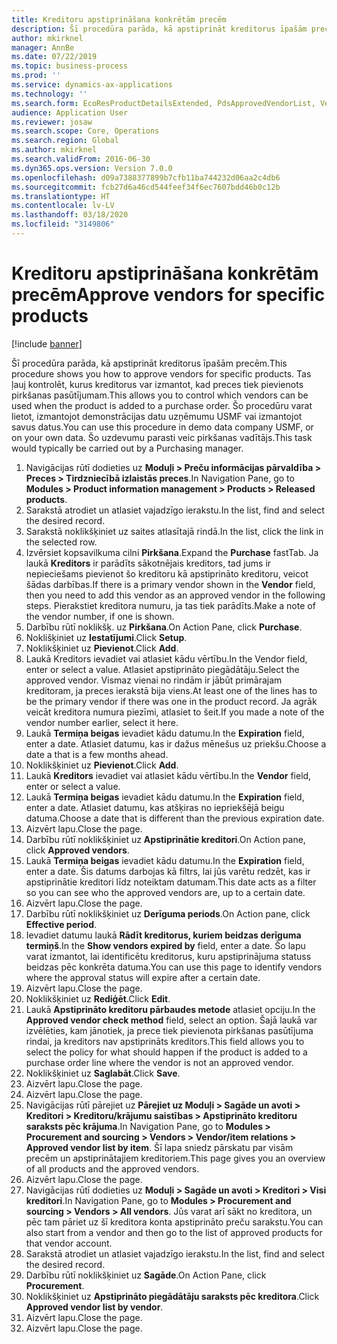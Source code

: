 ```yaml
---
title: Kreditoru apstiprināšana konkrētām precēm
description: Šī procedūra parāda, kā apstiprināt kreditorus īpašām precēm.
author: mkirknel
manager: AnnBe
ms.date: 07/22/2019
ms.topic: business-process
ms.prod: ''
ms.service: dynamics-ax-applications
ms.technology: ''
ms.search.form: EcoResProductDetailsExtended, PdsApprovedVendorList, VendTable
audience: Application User
ms.reviewer: josaw
ms.search.scope: Core, Operations
ms.search.region: Global
ms.author: mkirknel
ms.search.validFrom: 2016-06-30
ms.dyn365.ops.version: Version 7.0.0
ms.openlocfilehash: d09a7388377899b7cfb11ba744232d06aa2c4db6
ms.sourcegitcommit: fcb27d6a46cd544feef34f6ec7607bdd46b0c12b
ms.translationtype: HT
ms.contentlocale: lv-LV
ms.lasthandoff: 03/18/2020
ms.locfileid: "3149806"
---
```

# <a name="approve-vendors-for-specific-products"></a><span data-ttu-id="a3ffa-103">Kreditoru apstiprināšana konkrētām precēm</span><span class="sxs-lookup"><span data-stu-id="a3ffa-103">Approve vendors for specific products</span></span>

[!include [banner](../../includes/banner.md)]

<span data-ttu-id="a3ffa-104">Šī procedūra parāda, kā apstiprināt kreditorus īpašām precēm.</span><span class="sxs-lookup"><span data-stu-id="a3ffa-104">This procedure shows you how to approve vendors for specific products.</span></span> <span data-ttu-id="a3ffa-105">Tas ļauj kontrolēt, kurus kreditorus var izmantot, kad preces tiek pievienots pirkšanas pasūtījumam.</span><span class="sxs-lookup"><span data-stu-id="a3ffa-105">This allows you to control which vendors can be used when the product is added to a purchase order.</span></span> <span data-ttu-id="a3ffa-106">Šo procedūru varat lietot, izmantojot demonstrācijas datu uzņēmumu USMF vai izmantojot savus datus.</span><span class="sxs-lookup"><span data-stu-id="a3ffa-106">You can use this procedure in demo data company USMF, or on your own data.</span></span> <span data-ttu-id="a3ffa-107">Šo uzdevumu parasti veic pirkšanas vadītājs.</span><span class="sxs-lookup"><span data-stu-id="a3ffa-107">This task would typically be carried out by a Purchasing manager.</span></span>

1. <span data-ttu-id="a3ffa-108">Navigācijas rūtī dodieties uz **Moduļi > Preču informācijas pārvaldība > Preces > Tirdzniecībā izlaistās preces**.</span><span class="sxs-lookup"><span data-stu-id="a3ffa-108">In Navigation Pane, go to **Modules > Product information management > Products > Released products**.</span></span>
2. <span data-ttu-id="a3ffa-109">Sarakstā atrodiet un atlasiet vajadzīgo ierakstu.</span><span class="sxs-lookup"><span data-stu-id="a3ffa-109">In the list, find and select the desired record.</span></span>
3. <span data-ttu-id="a3ffa-110">Sarakstā noklikšķiniet uz saites atlasītajā rindā.</span><span class="sxs-lookup"><span data-stu-id="a3ffa-110">In the list, click the link in the selected row.</span></span>
4. <span data-ttu-id="a3ffa-111">Izvērsiet kopsavilkuma cilni **Pirkšana**.</span><span class="sxs-lookup"><span data-stu-id="a3ffa-111">Expand the **Purchase** fastTab.</span></span> <span data-ttu-id="a3ffa-112">Ja laukā **Kreditors** ir parādīts sākotnējais kreditors, tad jums ir nepieciešams pievienot šo kreditoru kā apstiprināto kreditoru, veicot šādas darbības.</span><span class="sxs-lookup"><span data-stu-id="a3ffa-112">If there is a primary vendor shown in the **Vendor** field, then you need to add this vendor as an approved vendor in the following steps.</span></span> <span data-ttu-id="a3ffa-113">Pierakstiet kreditora numuru, ja tas tiek parādīts.</span><span class="sxs-lookup"><span data-stu-id="a3ffa-113">Make a note of the vendor number, if one is shown.</span></span>  
5. <span data-ttu-id="a3ffa-114">Darbību rūtī noklikšķ. uz **Pirkšana**.</span><span class="sxs-lookup"><span data-stu-id="a3ffa-114">On Action Pane, click **Purchase**.</span></span>
6. <span data-ttu-id="a3ffa-115">Noklišķiniet uz **Iestatījumi**.</span><span class="sxs-lookup"><span data-stu-id="a3ffa-115">Click **Setup**.</span></span>
7. <span data-ttu-id="a3ffa-116">Noklikšķiniet uz **Pievienot**.</span><span class="sxs-lookup"><span data-stu-id="a3ffa-116">Click **Add**.</span></span>
8. <span data-ttu-id="a3ffa-117">Laukā Kreditors ievadiet vai atlasiet kādu vērtību.</span><span class="sxs-lookup"><span data-stu-id="a3ffa-117">In the Vendor field, enter or select a value.</span></span> <span data-ttu-id="a3ffa-118">Atlasiet apstiprināto piegādātāju.</span><span class="sxs-lookup"><span data-stu-id="a3ffa-118">Select the approved vendor.</span></span> <span data-ttu-id="a3ffa-119">Vismaz vienai no rindām ir jābūt primārajam kreditoram, ja preces ierakstā bija viens.</span><span class="sxs-lookup"><span data-stu-id="a3ffa-119">At least one of the lines has to be the primary vendor if there was one in the product record.</span></span> <span data-ttu-id="a3ffa-120">Ja agrāk veicāt kreditora numura piezīmi, atlasiet to šeit.</span><span class="sxs-lookup"><span data-stu-id="a3ffa-120">If you made a note of the vendor number earlier, select it here.</span></span>  
9. <span data-ttu-id="a3ffa-121">Laukā **Termiņa beigas** ievadiet kādu datumu.</span><span class="sxs-lookup"><span data-stu-id="a3ffa-121">In the **Expiration** field, enter a date.</span></span> <span data-ttu-id="a3ffa-122">Atlasiet datumu, kas ir dažus mēnešus uz priekšu.</span><span class="sxs-lookup"><span data-stu-id="a3ffa-122">Choose a date a that is a few months ahead.</span></span>  
10. <span data-ttu-id="a3ffa-123">Noklikšķiniet uz **Pievienot**.</span><span class="sxs-lookup"><span data-stu-id="a3ffa-123">Click **Add**.</span></span>
11. <span data-ttu-id="a3ffa-124">Laukā **Kreditors** ievadiet vai atlasiet kādu vērtību.</span><span class="sxs-lookup"><span data-stu-id="a3ffa-124">In the **Vendor** field, enter or select a value.</span></span>
12. <span data-ttu-id="a3ffa-125">Laukā **Termiņa beigas** ievadiet kādu datumu.</span><span class="sxs-lookup"><span data-stu-id="a3ffa-125">In the **Expiration** field, enter a date.</span></span> <span data-ttu-id="a3ffa-126">Atlasiet datumu, kas atšķiras no iepriekšējā beigu datuma.</span><span class="sxs-lookup"><span data-stu-id="a3ffa-126">Choose a date that is different than the previous expiration date.</span></span>  
13. <span data-ttu-id="a3ffa-127">Aizvērt lapu.</span><span class="sxs-lookup"><span data-stu-id="a3ffa-127">Close the page.</span></span>
14. <span data-ttu-id="a3ffa-128">Darbību rūtī noklikšķiniet uz **Apstiprinātie kreditori**.</span><span class="sxs-lookup"><span data-stu-id="a3ffa-128">On Action pane, click **Approved vendors**.</span></span>
15. <span data-ttu-id="a3ffa-129">Laukā **Termiņa beigas** ievadiet kādu datumu.</span><span class="sxs-lookup"><span data-stu-id="a3ffa-129">In the **Expiration** field, enter a date.</span></span> <span data-ttu-id="a3ffa-130">Šis datums darbojas kā filtrs, lai jūs varētu redzēt, kas ir apstiprinātie kreditori līdz noteiktam datumam.</span><span class="sxs-lookup"><span data-stu-id="a3ffa-130">This date acts as a filter so you can see who the approved vendors are, up to a certain date.</span></span>  
16. <span data-ttu-id="a3ffa-131">Aizvērt lapu.</span><span class="sxs-lookup"><span data-stu-id="a3ffa-131">Close the page.</span></span>
17. <span data-ttu-id="a3ffa-132">Darbību rūtī noklikšķiniet uz **Derīguma periods**.</span><span class="sxs-lookup"><span data-stu-id="a3ffa-132">On Action pane, click **Effective period**.</span></span>
18. <span data-ttu-id="a3ffa-133">Ievadiet datumu laukā **Rādīt kreditorus, kuriem beidzas derīguma termiņš**.</span><span class="sxs-lookup"><span data-stu-id="a3ffa-133">In the **Show vendors expired by** field, enter a date.</span></span> <span data-ttu-id="a3ffa-134">Šo lapu varat izmantot, lai identificētu kreditorus, kuru apstiprinājuma statuss beidzas pēc konkrēta datuma.</span><span class="sxs-lookup"><span data-stu-id="a3ffa-134">You can use this page to identify vendors where the approval status will expire after a certain date.</span></span>  
19. <span data-ttu-id="a3ffa-135">Aizvērt lapu.</span><span class="sxs-lookup"><span data-stu-id="a3ffa-135">Close the page.</span></span>
20. <span data-ttu-id="a3ffa-136">Noklikšķiniet uz **Rediģēt**.</span><span class="sxs-lookup"><span data-stu-id="a3ffa-136">Click **Edit**.</span></span>
21. <span data-ttu-id="a3ffa-137">Laukā **Apstiprināto kreditoru pārbaudes metode** atlasiet opciju.</span><span class="sxs-lookup"><span data-stu-id="a3ffa-137">In the **Approved vendor check method** field, select an option.</span></span> <span data-ttu-id="a3ffa-138">Šajā laukā var izvēlēties, kam jānotiek, ja prece tiek pievienota pirkšanas pasūtījuma rindai, ja kreditors nav apstiprināts kreditors.</span><span class="sxs-lookup"><span data-stu-id="a3ffa-138">This field allows you to select the policy for what should happen if the product is added to a purchase order line where the vendor is not an approved vendor.</span></span>  
22. <span data-ttu-id="a3ffa-139">Noklikšķiniet uz **Saglabāt**.</span><span class="sxs-lookup"><span data-stu-id="a3ffa-139">Click **Save**.</span></span>
23. <span data-ttu-id="a3ffa-140">Aizvērt lapu.</span><span class="sxs-lookup"><span data-stu-id="a3ffa-140">Close the page.</span></span>
24. <span data-ttu-id="a3ffa-141">Aizvērt lapu.</span><span class="sxs-lookup"><span data-stu-id="a3ffa-141">Close the page.</span></span>
25. <span data-ttu-id="a3ffa-142">Navigācijas rūtī pārejiet uz **Pārejiet uz Moduļi > Sagāde un avoti > Kreditori > Kreditoru/krājumu saistības > Apstiprināto kreditoru saraksts pēc krājuma**.</span><span class="sxs-lookup"><span data-stu-id="a3ffa-142">In Navigation Pane, go to **Modules > Procurement and sourcing > Vendors > Vendor/item relations > Approved vendor list by item**.</span></span> <span data-ttu-id="a3ffa-143">Šī lapa sniedz pārskatu par visām precēm un apstiprinātajiem kreditoriem.</span><span class="sxs-lookup"><span data-stu-id="a3ffa-143">This page gives you an overview of all products and the approved vendors.</span></span>  
26. <span data-ttu-id="a3ffa-144">Aizvērt lapu.</span><span class="sxs-lookup"><span data-stu-id="a3ffa-144">Close the page.</span></span>
27. <span data-ttu-id="a3ffa-145">Navigācijas rūtī dodieties uz **Moduļi > Sagāde un avoti > Kreditori > Visi kreditori**.</span><span class="sxs-lookup"><span data-stu-id="a3ffa-145">In Navigation Pane, go to **Modules > Procurement and sourcing > Vendors > All vendors**.</span></span> <span data-ttu-id="a3ffa-146">Jūs varat arī sākt no kreditora, un pēc tam pāriet uz šī kreditora konta apstiprināto preču sarakstu.</span><span class="sxs-lookup"><span data-stu-id="a3ffa-146">You can also start from a vendor and then go to the list of approved products for that vendor account.</span></span>  
28. <span data-ttu-id="a3ffa-147">Sarakstā atrodiet un atlasiet vajadzīgo ierakstu.</span><span class="sxs-lookup"><span data-stu-id="a3ffa-147">In the list, find and select the desired record.</span></span>
29. <span data-ttu-id="a3ffa-148">Darbību rūtī noklikšķiniet uz **Sagāde**.</span><span class="sxs-lookup"><span data-stu-id="a3ffa-148">On Action Pane, click **Procurement**.</span></span>
30. <span data-ttu-id="a3ffa-149">Noklikšķiniet uz **Apstiprināto piegādātāju saraksts pēc kreditora**.</span><span class="sxs-lookup"><span data-stu-id="a3ffa-149">Click **Approved vendor list by vendor**.</span></span>
31. <span data-ttu-id="a3ffa-150">Aizvērt lapu.</span><span class="sxs-lookup"><span data-stu-id="a3ffa-150">Close the page.</span></span>
32. <span data-ttu-id="a3ffa-151">Aizvērt lapu.</span><span class="sxs-lookup"><span data-stu-id="a3ffa-151">Close the page.</span></span>

